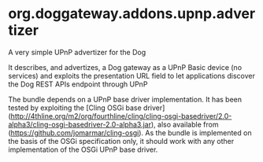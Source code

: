 # org.doggateway.addons.upnp.advertizer
A very simple UPnP advertizer for the Dog 

It describes, and advertizes, a Dog gateway as a UPnP Basic device (no services) and exploits the presentation URL field to let applications discover the Dog REST APIs endpoint through UPnP

The bundle depends on a UPnP base driver implementation. It has been tested by exploiting the [Cling OSGi base driver] (http://4thline.org/m2/org/fourthline/cling/cling-osgi-basedriver/2.0-alpha3/cling-osgi-basedriver-2.0-alpha3.jar), also available from (https://github.com/jomarmar/cling-osgi). As the bundle is implemented on the basis of the OSGi specification only, it should work with any other implementation of the OSGi UPnP base driver.
